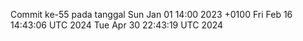 Commit ke-55 pada tanggal Sun Jan 01 14:00 2023 +0100
Fri Feb 16 14:43:06 UTC 2024
Tue Apr 30 22:43:19 UTC 2024
